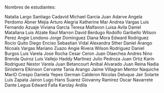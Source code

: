 Nombres de estudiantes:

Natalia Largo
Santiago Cadavid
Michael Garcia
Juan Adarve
Angela Perdomo
Abner Mejia
Arturo Alegria
Katherine Mar
Andrea Vargas
Luis Fernando Azuaje
Viviana Garcia
Teresa Malfavon
Luisa Avila
Daniel Matallana
Luis Alzate
Raul Marron
David Berdugo 
Rodolfo Garibello
Wilson Perez
Angie Londono
Jorge Dominguez
Diana Mora
Edward Rodriguez
Rocio Quito
Diego Enciso
Sebastian Vidal
Alexandra Sther
Daniel Arango
Nicoals Vargas
Mariano Zuazo
Angie Rivera
Wilson Rodriguez
Daniel Burgos
Luis Varela
Jose Rocha
Cesar Ceron
Juan Olaechea
Andres Nino
Brenda Quiroz
Luis Vallejo
Haddy Martinez
Julio Pedroza
Juan Ortiz
Karin Rodriguez
Nestor Varela
Juan Betancourt
Anibal Alvarado
Juan Reina
Nadia Sinisterra
Elkinson Cervante
Tania Arango
Jaime Villagran
Mentor Naquiche
MariO Crespo
Daniela Yepes
German Calderon
Nicolas Deluque
Jair Solarte
Luis Zapata
Jairon Lugo
Hans Suarez
Giovanny Ramirez
Oscar Navarrete
Dante Legua
Edward Falla
Karolay Ardila